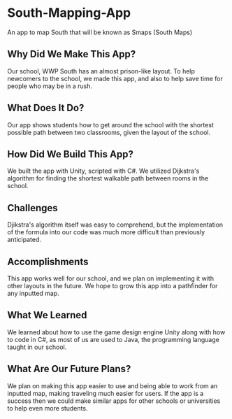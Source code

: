 # South-Mapping-App
An app to map South that will be known as Smaps (South Maps)


## Why Did We Make This App?
Our school, WWP South has an almost prison-like layout. To help newcomers to the school, we made this app, and also to help save time for people who may be in a rush.

## What Does It Do?
Our app shows students how to get around the school with the shortest possible path between two classrooms, given the layout of the school.

## How Did We Build This App?
We built the app with Unity, scripted with C#. We utilized Dijkstra's algorithm for finding the shortest walkable path between rooms in the school.

## Challenges
Djikstra's algorithm itself was easy to comprehend, but the implementation of the formula into our code was much more difficult than previously anticipated.

## Accomplishments
This app works well for our school, and we plan on implementing it with other layouts in the future. We hope to grow this app into a pathfinder for any inputted map.

## What We Learned
We learned about how to use the game design engine Unity along with how to code in C#, as most of us are used to Java, the programming language taught in our school.

## What Are Our Future Plans?
We plan on making this app easier to use and being able to work from an inputted map, making traveling much easier for users. If the app is a success then we could make similar apps for other schools or universities to help even more students.
